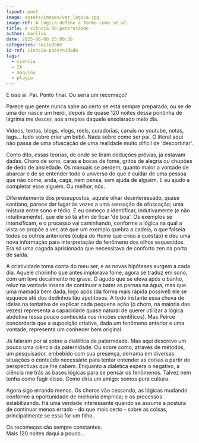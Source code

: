```yaml
---
layout: post
image: assets/images/ver_logica.jpg
image-ref: A lógica define a forma como se vê.
title: A ciência da paternidade
author: marllus
date: 2025-06-08 23:00:38
categories: sociedade
id-ref: ciencia-paternidade
tags:
  - ciencia
  - IA
  - maquina
  - plagio
---
```

É isso aí. Pai. Ponto final. Ou seria um recomeço?

Parece que gente nunca sabe ao certo se está sempre preparado, ou se de uma dor nasce um herói, depois de quase 120 noites dessa pontinha de lágrima me descer, aos arrepios daquele ensolarado meio dia.

Vídeos, textos, blogs, vlogs, reels, curadorias, canais no youtube, notas, tags... tudo sobre criar um bebê. Nada sobre como ser pai. O literal aqui não passa de uma ofuscação de uma realidade muito difícil de 'descortinar'.

Como dito, essas teorias, de onde se tiram deduções prévias, já estavam dadas. Choro de sono, caras e bocas de fome, gritos de alegria ou chupões de dedo de ansiedade. Os manuais se perdem, quanto maior a vontade de abarcar e de se entender todo o universo do que é cuidar de uma pessoa que não come, anda, caga, nem pensa, sem ajuda de alguém. E eu ajudo a completar esse alguém. Ou melhor, nós.

Diferentemente dos pressupostos, aquele olhar desinteressado, quase kantiano, parece dar lugar às vezes a uma sensação de ofuscação; uma mistura entre sono e tédio. E eu começo a identificar, indutivamente (e não intuitivamente), que ele só tá afim de ficar 'de boa'. Os exemplos se intensificam, e o processo vai caminhando, conforme a lógica na qual a vista se propõe a ver, até que um exemplo quebra a cadeia, o que falseia todos os outros anteriores (culpa do Hume que criou a questão) e deu uma nova informação para interpretação do fenômeno dos olhos esquecidos. Era só uma cagada aprisionada que necessitava de conforto zen na porta de saída.

A criatividade toma conta do meu ser, e as novas hipóteses surgem a cada dia. Aquele chorinho que antes implorava fome, agora se traduz em sono, com um leve decaimento no grave. O agudo que se eleva após o banho, reluz na vontade insana de continuar a bater as pernas na água, mas que uma mamada bem dada, logo após (da forma mais rápida possível) ele se esquece até dos dedinhos tão apetitosos. A todo instante essa chuva de ideias na tentativa de explicar cada pequena ação (o choro, na maioria das vezes) representa a capacidade quase natural de querer utilizar a lógica abdutiva (essa pouco conhecida nos rincões científicos). Mas Peirce concordaria que a suposição criativa, dada um fenômeno anterior e uma vontade, representa um conhecer bem original.

Já falaram por aí sobre a dialética da paternidade. Mas aqui descrevo um pouco uma ciência da paternidade. Ou sobre como, através de métodos, um pesquisador, embebido com sua presença, derrama em diversas situações o conteúdo necessário para tentar entender as coisas a partir de perspectivas que lhe cabem.
Enquanto a dialética espera o negativo, a ciência me trás as bases lógicas para se pensar os fenômenos. Talvez nem tenha como fugir disso. Como diria um amigo: somos pura cultura. 

Agora sigo errando menos. Os choros vão cessando, as lógicas mudando conforme a oportunidade de melhoria empírica; e os processos estabilizando.
Há uma verdade interessante quando se assume a postura de continuar menos errado - do que mais certo - sobre as coisas, principalmente se essa for um filho.

Os recomeços são sempre constantes. <br>
Mais 120 noites daqui a pouco...